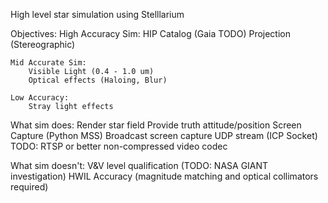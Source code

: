 High level star simulation using Stelllarium 

Objectives: 
    High Accuracy Sim: 
        HIP Catalog (Gaia TODO)
        Projection (Stereographic)
        
    Mid Accurate Sim: 
        Visible Light (0.4 - 1.0 um)
        Optical effects (Haloing, Blur)

    Low Accuracy:
        Stray light effects

What sim does:
    Render star field
    Provide truth attitude/position
    Screen Capture (Python MSS)
    Broadcast screen capture UDP stream (ICP Socket) 
        TODO: RTSP or better non-compressed video codec

What sim doesn't:
    V&V level qualification (TODO: NASA GIANT investigation)
    HWIL Accuracy (magnitude matching and optical collimators required)
